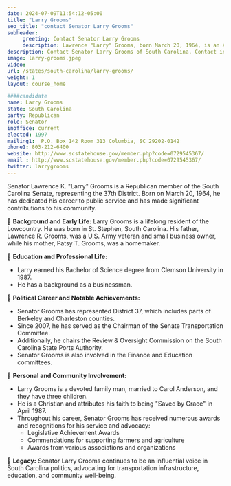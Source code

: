 ```yaml
---
date: 2024-07-09T11:54:12-05:00
title: "Larry Grooms"
seo_title: "contact Senator Larry Grooms"
subheader:
     greeting: Contact Senator Larry Grooms
     description: Lawrence "Larry" Grooms, born March 20, 1964, is an American politician from the Republican Party. He has served as a member of the South Carolina State Senate, representing District 37, since 1997.
description: Contact Senator Larry Grooms of South Carolina. Contact information for Larry Grooms includes email address, phone number, and mailing address.
image: larry-grooms.jpeg
video:
url: /states/south-carolina/larry-grooms/
weight: 1
layout: course_home

####candidate
name: Larry Grooms
state: South Carolina
party: Republican
role: Senator
inoffice: current
elected: 1997
mailing1:  P.O. Box 142 Room 313 Columbia, SC 29202-0142
phone1: 803-212-6400
website: http://www.scstatehouse.gov/member.php?code=0729545367/
email : http://www.scstatehouse.gov/member.php?code=0729545367/
twitter: larrygrooms
---
```

Senator Lawrence K. "Larry" Grooms is a Republican member of the South Carolina Senate, representing the 37th District. Born on March 20, 1964, he has dedicated his career to public service and has made significant contributions to his community.

🔹 **Background and Early Life:**
Larry Grooms is a lifelong resident of the Lowcountry. He was born in St. Stephen, South Carolina. His father, Lawrence R. Grooms, was a U.S. Army veteran and small business owner, while his mother, Patsy T. Grooms, was a homemaker.

🔹 **Education and Professional Life:**
- Larry earned his Bachelor of Science degree from Clemson University in 1987.
- He has a background as a businessman.

🔹 **Political Career and Notable Achievements:**
- Senator Grooms has represented District 37, which includes parts of Berkeley and Charleston counties.
- Since 2007, he has served as the Chairman of the Senate Transportation Committee.
- Additionally, he chairs the Review & Oversight Commission on the South Carolina State Ports Authority.
- Senator Grooms is also involved in the Finance and Education committees.

🔹 **Personal and Community Involvement:**
- Larry Grooms is a devoted family man, married to Carol Anderson, and they have three children.
- He is a Christian and attributes his faith to being "Saved by Grace" in April 1987.
- Throughout his career, Senator Grooms has received numerous awards and recognitions for his service and advocacy:
  - Legislative Achievement Awards
  - Commendations for supporting farmers and agriculture
  - Awards from various associations and organizations

🔹 **Legacy:**
Senator Larry Grooms continues to be an influential voice in South Carolina politics, advocating for transportation infrastructure, education, and community well-being.
